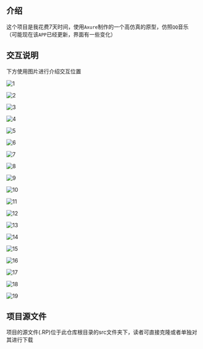 ## 介绍

这个项目是我花费7天时间，使用`Axure`制作的一个高仿真的原型，仿照`QQ`音乐（可能现在该`APP`已经更新，界面有一些变化）



## 交互说明
下方使用图片进行介绍交互位置

![1](https://raw.githubusercontent.com/wiki/Authur942/Axure-QQMusic/1.png)

![2](https://raw.githubusercontent.com/wiki/Authur942/Axure-QQMusic/2.png)

![3](https://raw.githubusercontent.com/wiki/Authur942/Axure-QQMusic/3.png)

![4](https://raw.githubusercontent.com/wiki/Authur942/Axure-QQMusic/4.png)

![5](https://raw.githubusercontent.com/wiki/Authur942/Axure-QQMusic/5.png)

![6](https://raw.githubusercontent.com/wiki/Authur942/Axure-QQMusic/6.png)

![7](https://raw.githubusercontent.com/wiki/Authur942/Axure-QQMusic/7.png)

![8](https://raw.githubusercontent.com/wiki/Authur942/Axure-QQMusic/8.png)

![9](https://raw.githubusercontent.com/wiki/Authur942/Axure-QQMusic/9.png)

![10](https://raw.githubusercontent.com/wiki/Authur942/Axure-QQMusic/10.png)

![11](https://raw.githubusercontent.com/wiki/Authur942/Axure-QQMusic/11.png)

![12](https://raw.githubusercontent.com/wiki/Authur942/Axure-QQMusic/12.png)

![13](https://raw.githubusercontent.com/wiki/Authur942/Axure-QQMusic/13.png)

![14](https://raw.githubusercontent.com/wiki/Authur942/Axure-QQMusic/14.png)

![15](https://raw.githubusercontent.com/wiki/Authur942/Axure-QQMusic/15.png)

![16](https://raw.githubusercontent.com/wiki/Authur942/Axure-QQMusic/16.png)

![17](https://raw.githubusercontent.com/wiki/Authur942/Axure-QQMusic/17.png)

![18](https://raw.githubusercontent.com/wiki/Authur942/Axure-QQMusic/18.png)

![19](https://raw.githubusercontent.com/wiki/Authur942/Axure-QQMusic/19.png)




## 项目源文件

项目的源文件(.RP)位于此仓库根目录的src文件夹下，读者可直接克隆或者单独对其进行下载

